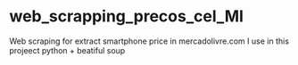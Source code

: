 # web_scrapping_precos_cel_Ml
Web scraping for extract smartphone price in mercadolivre.com
I use in this projeect python + beatiful soup 

